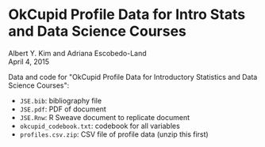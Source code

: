 # OkCupid Profile Data for Intro Stats and Data Science Courses
Albert Y. Kim and Adriana Escobedo-Land  
April 4, 2015  

Data and code for "OkCupid Profile Data for Introductory Statistics and Data Science Courses":

* `JSE.bib`:  bibliography file
* `JSE.pdf`:  PDF of document
* `JSE.Rnw`:  R Sweave document to replicate document
* `okcupid_codebook.txt`:  codebook for all variables
* `profiles.csv.zip`: CSV file of profile data (unzip this first)
